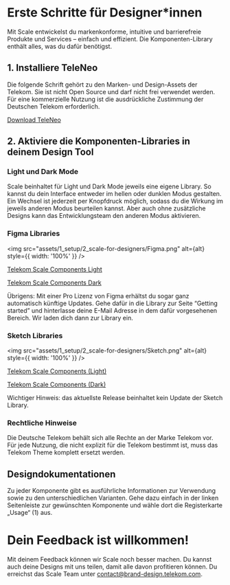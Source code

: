 # Erste Schritte für Designer*innen

Mit Scale entwickelst du markenkonforme, intuitive und barrierefreie Produkte und Services – einfach und effizient. Die Komponenten-Library enthält alles, was du dafür benötigst.

## 1. Installiere TeleNeo

Die folgende Schrift gehört zu den Marken- und Design-Assets der Telekom. Sie ist nicht Open Source und darf nicht frei verwendet werden. Für eine kommerzielle Nutzung ist die ausdrückliche Zustimmung der Deutschen Telekom erforderlich.

[Download TeleNeo](https://www.brand-design.telekom.com/asset/font-0-teleneo/)

## 2. Aktiviere die Komponenten-Libraries in deinem Design Tool

### Light und Dark Mode

Scale beinhaltet für Light und Dark Mode jeweils eine eigene Library. So kannst du dein Interface entweder im hellen oder dunklen Modus gestalten. Ein Wechsel ist jederzeit per Knopfdruck möglich, sodass du die Wirkung im jeweils anderen Modus beurteilen kannst. Aber auch ohne zusätzliche Designs kann das Entwicklungsteam den anderen Modus aktivieren.

### Figma Libraries
<img src="assets/1_setup/2_scale-for-designers/Figma.png" alt={alt} style={{ width: '100%' }} />

<p><a href="https://www.figma.com/file/3xCcfn6sawB7EcfUjpr7OE/%E2%98%80%EF%B8%8F-Telekom-Scale-Beta-Light-1.0.0?type=design&node-id=11505%3A145418&mode=design&t=nAdhrYOpRNgurAwy-1" rel="nofollow" class="matomo_download">Telekom Scale Components Light </a></p>
<p><a href="https://www.figma.com/file/tdmMhhu1FbA0GTapn3cGb1/%F0%9F%8C%92Telekom-Scale-Beta-Dark-1.0.0?type=design&node-id=13102%3A157996&mode=design&t=ne7mjHvtsCeTlqjL-1" rel="nofollow" class="matomo_download">Telekom Scale Components Dark </a></p>

Übrigens: Mit einer Pro Lizenz von Figma erhältst du sogar ganz automatisch künftige Updates. Gehe dafür in die Library zur Seite “Getting started” und hinterlasse deine E-Mail Adresse in dem dafür vorgesehenen Bereich. Wir laden dich dann zur Library ein.

### Sketch Libraries
<img src="assets/1_setup/2_scale-for-designers/Sketch.png" alt={alt} style={{ width: '100%' }} />

<p><a href="sketch://add-library?url=https%3A%2F%2Fwww.brand-design.telekom.com%2Fsketch-light.rss" rel="nofollow" class="matomo_download">Telekom Scale Components (Light)</a></p>

<p><a href="sketch://add-library?url=https%3A%2F%2Fwww.brand-design.telekom.com%2Fsketch-dark.rss" rel="nofollow" class="matomo_download">Telekom Scale Components (Dark)</a></p>

Wichtiger Hinweis: das aktuellste Release beinhaltet kein Update der Sketch Library.

### Rechtliche Hinweise

Die Deutsche Telekom behält sich alle Rechte an der Marke Telekom vor. Für jede Nutzung, die nicht explizit für die Telekom bestimmt ist, muss das Telekom Theme komplett ersetzt werden.

## Designdokumentationen

Zu jeder Komponente gibt es ausführliche Informationen zur Verwendung sowie zu den unterschiedlichen Varianten. Gehe dazu einfach in der linken Seitenleiste zur gewünschten Komponente und wähle dort die Registerkarte „Usage“ (1) aus.

# Dein Feedback ist willkommen!

Mit deinem Feedback können wir Scale noch besser machen. Du kannst auch deine Designs mit uns teilen, damit alle davon profitieren können. Du erreichst das Scale Team unter [contact@brand-design.telekom.com](mailto:contact@brand-design.telekom.com).
